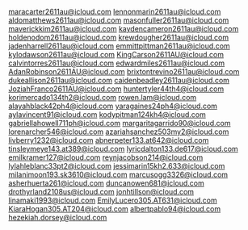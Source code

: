 maracarter2611au@icloud.com
lennonmarin2611au@icloud.com
aldomatthews2611au@icloud.com
masonfuller2611au@icloud.com
maverickkim2611au@icloud.com
kaydencameron2611au@icloud.com
holdenodom2611au@icloud.com
krewdougher2611au@icloud.com
jadenharrell2611au@icloud.com
emmittpittman2611au@icloud.com
kylodawson2611au@icloud.com
KingCarson2611AU@icloud.com
calvintorres2611au@icloud.com
edwardmiles2611au@icloud.com
AdanRobinson2611AU@icloud.com
brixtontrevino2611au@icloud.com
dukeallison2611au@icloud.com
caidenbeadley2611au@icloud.com
JoziahFranco2611AU@icloud.com
huntertyler44th4@icloud.com
korimercado134th2@icloud.com
rowen.lam@icloud.com
alayahblack42ph4@icloud.com
yaragaines24ph4@icloud.com
aylavincent91@icloud.com
kodypitman124kh4@icloud.com
gabriellahowell711ph@icloud.com
margaritagarrido90@icloud.com
lorenarcher546@icloud.com
azariahsanchez503my2@icloud.com
livberry1232@icloud.com
abnerpeter133.at642@icloud.com
tinsleymeye143.at389@icloud.com
lyricdalton133.de617@icloud.com
emilkramer127@icloud.com
reynjacobson214@icloud.com
lylahleblanc33pt2@icloud.com
jessimarin15kh2.633@icloud.com
milanimoon193.sk3610@icloud.com
marcusogg3326@icloud.com
asherhuerta261@icloud.com
duncanowen681@icloud.com
drothyrland2108us@icloud.com
jonhtillson@icloud.com
linamaki1993@icloud.com
EmilyLucero305.AT631@icloud.com
KiaraHogan305.AT204@icloud.com
albertpablo94@icloud.com
hezekiah.dorsey@icloud.com
